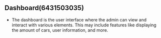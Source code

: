 ## Dashboard(6431503035)
- The dashboard is the user interface where the admin can view and interact with various elements. This may include features like displaying the amount of cars, user information, and more.
